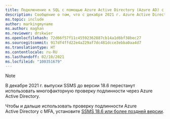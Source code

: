 ```yaml
---
title: Подключение к SQL с помощью Azure Active Directory (Azure AD) с SSMS 18.6 и более поздней версии
description: Сообщение о том, что с декабря 2021 г. Azure Active Directory (Azure AD) можно будет использовать только с SSMS 18.6 и более поздней версии.
ms.topic: include
author: markingmyname
ms.author: maghan
ms.reviewer: drskwier
ms.openlocfilehash: 72d66f57f11c45592362887cb14a1d6bf38bec27
ms.sourcegitcommit: 917df4ffd22e4a229af7dc481dcce3ebba0aa4d7
ms.translationtype: HT
ms.contentlocale: ru-RU
ms.lasthandoff: 02/10/2021
ms.locfileid: "100351679"
---
```

> [!NOTE]
> В декабре 2021 г. выпуски SSMS до версии 18.6 перестанут использовать многофакторную проверку подлинности через Azure Active Directory.
>
> Чтобы и дальше использовать проверку подлинности Azure Active Directory с MFA, установите [SSMS 18.6 или более поздней версии](../ssms/download-sql-server-management-studio-ssms.md).
